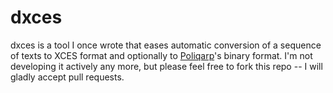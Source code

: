 dxces
=====

dxces is a tool I once wrote that eases automatic conversion of a sequence of texts
to XCES format and optionally to [Poliqarp]'s binary format.  I'm not developing it
actively any more, but please feel free to fork this repo -- I will gladly accept
pull requests.

 [Poliqarp]: http://poliqarp.sf.net
